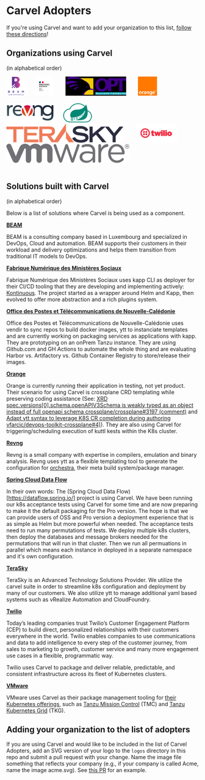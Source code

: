 # Carvel Adopters

If you're using Carvel and want to add your organization to this
list, [follow these directions](#adding-your-organization-to-the-list-of-adopters)!

## Organizations using Carvel

(in alphabetical order)

<a href="https://beam.lu/" border="0" target="_blank"><img alt="BEAM" src="logos/BEAM-SARL.png" height="50"></a>&nbsp; &nbsp; &nbsp;
<a href="https://www.fabrique.social.gouv.fr/" border="0" target="_blank"><img alt="fabrique" src="logos/fabrique.png" height="50"></a>&nbsp; &nbsp; &nbsp; &nbsp;
<a href="https://www.opt.nc/" border="0" target="_blank"><img alt="OPT-NC" src="logos/OPT-NC.png" height="50"></a>&nbsp; &nbsp; &nbsp; &nbsp;
<a href="https://www.orange.com/" border="0" target="_blank"><img alt="Orange" src="logos/Orange.png" height="50"></a>&nbsp; &nbsp; &nbsp; &nbsp; <br/><br/>
<a href="https://rev.ng/" border="0" target="_blank"><img alt="Revng" src="logos/revng.svg" height="50"></a>&nbsp; &nbsp; &nbsp;
<a href="https://dataflow.spring.io/" border="0" target="_blank"><img alt="Spring Cloud Data Flow" src="logos/spring-cloud.svg" height="50"></a>&nbsp; &nbsp; &nbsp; &nbsp;
<a href="https://www.terasky.com/" border="0" target="_blank"><img alt="TERASKY" src="logos/terasky.png" height="50"></a>&nbsp; &nbsp; &nbsp; &nbsp;
<a href="https://www.twilio.com/" border="0" target="_blank"><img alt="Twilio, Inc." src="logos/twilio.svg" height="50"></a>&nbsp; &nbsp; &nbsp; &nbsp;
<a href="https://www.vmware.com" border="0" target="_blank"><img alt="VMware" src="logos/vmware.svg" height="50"></a>&nbsp; &nbsp; &nbsp; &nbsp; <br/><br/>

## Solutions built with Carvel

(in alphabetical order)

Below is a list of solutions where Carvel is being used as a component.

**[BEAM](https://beam.lu/)**

BEAM is a consulting company based in Luxembourg and specialized in DevOps, Cloud and automation. BEAM supports their customers in their workload and delivery optimizations and helps them transition from traditional IT models to DevOps.

**[Fabrique Numérique des Ministères Sociaux](https://www.fabrique.social.gouv.fr/)**

Fabrique Numérique des Ministères Sociaux uses kapp CLI as deployer for their CI/CD tooling that they are developing and implementing actively: [Kontinuous](https://socialgouv.github.io/kontinuous/). The project started as a wrapper around Helm and Kapp, then evolved to offer more abstraction and a rich plugins system.

**[Office des Postes et Télécommunications de Nouvelle-Calédonie](https://www.opt.nc/)**

Office des Postes et Télécommunications de Nouvelle-Calédonie uses vendir to sync repos to build docker images, ytt to instanciate templates and are currently working on packaging services as applications with kapp. They are prototyping on an onPrem Tanzu instance. They are using Github.com and GH Actions to automate the whole thing and are evaluating Harbor vs. Artifactory vs. Github Container Registry to store/release their images.

**[Orange](https://www.orange.com/)**

Orange is currently running their application in testing, not yet product. Their scenario for using Carvel is crossplane CRD templating while preserving coding assistance (See: [XRD spec.versions[0].schema.openAPIV3Schema is weakly typed as an object instead of full openapi schema crossplane/crossplane#3197 (comment)](https://github.com/crossplane/crossplane/issues/3197#issuecomment-1194624402) and [Adapt ytt syntax to leverage K8S CR completion during authoring vfarcic/devops-toolkit-crossplane#4)](https://github.com/vfarcic/devops-toolkit-crossplane/issues/4)). They are also using Carvel for triggering/scheduling execution of kuttl kests within the K8s cluster.

**[Revng](https://rev.ng/)**

Revng is a small company with expertise in compilers, emulation and binary analysis. Revng uses ytt as a flexible templating tool to generate the configuration for [orchestra](https://github.com/revng/orchestra), their meta build system/package manager.

**[Spring Cloud Data Flow](https://dataflow.spring.io/)**

In their own words: The (Spring Cloud Data Flow)[https://dataflow.spring.io/] project is using Carvel. We have been running our k8s acceptance tests using Carvel for some time and are now preparing to make it the default packaging for the Pro version. The hope is that we can provide users of OSS and Pro version a deployment experience that is as simple as Helm but more powerful when needed. The acceptance tests need to run many permutations of tests. We deploy multiple k8s clusters, then deploy the databases and message brokers needed for the permutations that will run in that cluster. Then we run all permuations in parallel which means each instance in deployed in a separate namespace and it's own configuration.

**[TeraSky](https://terasky.com/)**

TeraSky is an Advanced Technology Solutions Provider. We utilize the carvel suite in order to streamline k8s configuration and deployment by many of our customers. We also utilize ytt to manage additional yaml based systems such as vRealize Automation and CloudFoundry.

**[Twilio](https://www.twilio.com)**

Today’s leading companies trust Twilio’s Customer Engagement Platform (CEP) to build direct, personalized relationships with their customers everywhere in the world. Twilio enables companies to use communications and data to add intelligence to every step of the customer journey, from sales to marketing to growth, customer service and many more engagement use cases in a flexible, programmatic way.

Twilio uses Carvel to package and deliver reliable, predictable, and consistent infrastructure across its fleet of Kubernetes clusters.

**[VMware](https://www.vmware.com)**

VMware uses Carvel as their package management tooling for [their Kubernetes offerings](https://tanzu.vmware.com/products), such as [Tanzu Mission Control](https://tanzu.vmware.com/mission-control) (TMC) and [Tanzu Kubernetes Grid](https://tanzu.vmware.com/kubernetes-grid) (TKG). 

## Adding your organization to the list of adopters

If you are using Carvel and would like to be included in the list of Carvel Adopters, add an SVG version of your logo to the `logos` directory in this repo and submit a pull request with your change. Name the image file something that reflects your company (e.g., if your company is called Acme, name the image acme.svg). See [this PR](https://github.com/carvel-dev/carvel/pull/280) for an example.
